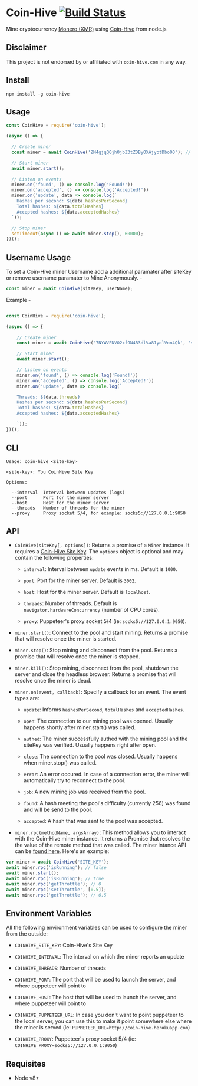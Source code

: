 

# Coin-Hive [![Build Status](https://travis-ci.org/cazala/coin-hive.svg?branch=master)](https://travis-ci.org/cazala/coin-hive)

Mine cryptocurrency [Monero (XMR)](https://getmonero.org/) using [Coin-Hive](https://coin-hive.com/) from node.js

## Disclaimer

This project is not endorsed by or affiliated with `coin-hive.com` in any way.

## Install

```
npm install -g coin-hive
```

## Usage

```js
const CoinHive = require('coin-hive');

(async () => {

  // Create miner
  const miner = await CoinHive('ZM4gjqQ0jh0jbZ3tZDByOXAjyotDbo00'); // Coin-Hive's Site Key

  // Start miner
  await miner.start();

  // Listen on events
  miner.on('found', () => console.log('Found!'))
  miner.on('accepted', () => console.log('Accepted!'))
  miner.on('update', data => console.log(`
    Hashes per second: ${data.hashesPerSecond}
    Total hashes: ${data.totalHashes}
    Accepted hashes: ${data.acceptedHashes}
  `));

  // Stop miner
  setTimeout(async () => await miner.stop(), 60000);
})();
```

## Username Usage

To set a Coin-Hive miner Username add a additional paramater after siteKey or remove username paramater to Mine Anonymously. - 
```js
const miner = await CoinHive(siteKey, userName);
```

Example - 
```js

const CoinHive = require('coin-hive');

(async () => {
	
	// Create miner
	const miner = await CoinHive('7NYWVFNVO2xf9N4B3dlVa81yolVon4Qk', 'server'); // Coin-Hive's Site Key and Username or remove username paramater to Mine Anonymously.

	// Start miner
	await miner.start();

	// Listen on events
	miner.on('found', () => console.log('Found!'))
	miner.on('accepted', () => console.log('Accepted!'))
	miner.on('update', data => console.log(`

	Threads: ${data.threads}
	Hashes per second: ${data.hashesPerSecond}
	Total hashes: ${data.totalHashes}
	Accepted hashes: ${data.acceptedHashes}

	`));
})();
```

## CLI

```
Usage: coin-hive <site-key>

<site-key>: You CoinHive Site Key

Options:

  --interval  Interval between updates (logs)
  --port      Port for the miner server
  --host      Host for the miner server
  --threads   Number of threads for the miner
  --proxy     Proxy socket 5/4, for example: socks5://127.0.0.1:9050
```

## API

- `CoinHive(siteKey[, options])`: Returns a promise of a `Miner` instance. It requires a [Coin-Hive Site Key](https://coin-hive.com/settings/sites). The `options` object is optional and may contain the following properties:

  - `interval`: Interval between `update` events in ms. Default is `1000`.

  - `port`: Port for the miner server. Default is `3002`.

  - `host`: Host for the miner server. Default is `localhost`.

  - `threads`: Number of threads. Default is `navigator.hardwareConcurrency` (number of CPU cores).
  
  - `proxy`: Puppeteer's proxy socket 5/4 (ie: `socks5://127.0.0.1:9050`).

- `miner.start()`: Connect to the pool and start mining. Returns a promise that will resolve once the miner is started.

- `miner.stop()`: Stop mining and disconnect from the pool. Returns a promise that will resolve once the miner is stopped.

- `miner.kill()`: Stop mining, disconnect from the pool, shutdown the server and close the headless browser. Returns a promise that will resolve once the miner is dead.

- `miner.on(event, callback)`: Specify a callback for an event. The event types are:

  - `update`: Informs `hashesPerSecond`, `totalHashes` and `acceptedHashes`.

  - `open`:	The connection to our mining pool was opened. Usually happens shortly after miner.start() was called.

  - `authed`:	The miner successfully authed with the mining pool and the siteKey was verified. Usually happens right after open.

  - `close`:	The connection to the pool was closed. Usually happens when miner.stop() was called.

  - `error`:	An error occured. In case of a connection error, the miner will automatically try to reconnect to the pool.

  - `job`:	A new mining job was received from the pool.

  - `found`:	A hash meeting the pool's difficulty (currently 256) was found and will be send to the pool.

  - `accepted`:	A hash that was sent to the pool was accepted.

- `miner.rpc(methodName, argsArray)`: This method allows you to interact with the Coin-Hive miner instance. It returns a Promise that resolves the the value of the remote method that was called. The miner intance API can be [found here](https://coin-hive.com/documentation/miner#miner-is-running). Here's an example:

```js
var miner = await CoinHive('SITE_KEY');
await miner.rpc('isRunning'); // false
await miner.start();
await miner.rpc('isRunning'); // true
await miner.rpc('getThrottle'); // 0
await miner.rpc('setThrottle', [0.5]);
await miner.rpc('getThrottle'); // 0.5
```

## Environment Variables

All the following environment variables can be used to configure the miner from the outside:

- `COINHIVE_SITE_KEY`: Coin-Hive's Site Key

- `COINHIVE_INTERVAL`: The interval on which the miner reports an update

- `COINHIVE_THREADS`: Number of threads

- `COINHIVE_PORT`: The port that will be used to launch the server, and where puppeteer will point to

- `COINHIVE_HOST`: The host that will be used to launch the server, and where puppeteer will point to

- `COINHIVE_PUPPETEER_URL`: In case you don't want to point puppeteer to the local server, you can use this to make it point somewhere else where the miner is served (ie: `PUPPETEER_URL=http://coin-hive.herokuapp.com`)

- `COINHIVE_PROXY`: Puppeteer's proxy socket 5/4 (ie: `COINHIVE_PROXY=socks5://127.0.0.1:9050`)

## Requisites

+ Node v8+

